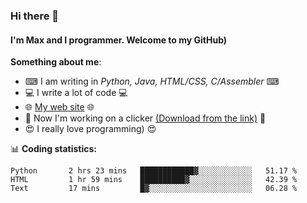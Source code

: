 ### Hi there 👋
#### I'm Max and I programmer. Welcome to my GitHub)

**Something about me**:
- ⌨ I am writing in _Python, Java, HTML/CSS, C/Assembler_ ⌨
- 💻 I write a lot of code 💻
- 🌐 [My web site](https://merive.herokuapp.com/) 🌐
- 🔘 Now I'm working on a clicker [(Download from the link)](https://merive.herokuapp.com/press1mtimes) 🔘
- 😍 I really love programming) 😍

📊 **Coding statistics:**
<!--START_SECTION:waka-->
```text
Python       2 hrs 23 mins   ████████████▓░░░░░░░░░░░░   51.17 % 
HTML         1 hr 59 mins    ██████████▓░░░░░░░░░░░░░░   42.39 % 
Text         17 mins         █▓░░░░░░░░░░░░░░░░░░░░░░░   06.28 % 
```
<!--END_SECTION:waka-->
